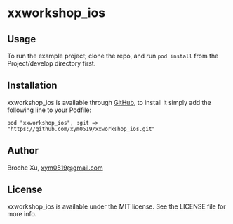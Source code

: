# xxworkshop_ios

## Usage

To run the example project; clone the repo, and run `pod install` from the Project/develop directory first.

## Installation

xxworkshop_ios is available through [GitHub](https://github.com/xym0519/xxworkshop_ios), to install
it simply add the following line to your Podfile:

    pod "xxworkshop_ios", :git => "https://github.com/xym0519/xxworkshop_ios.git"

## Author

Broche Xu, xym0519@gmail.com

## License

xxworkshop_ios is available under the MIT license. See the LICENSE file for more info.


